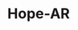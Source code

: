 ---
title: Hope-AR
slug: hope-ar
f_state:
- cms/state/arkansas.md
f_locations:
- cms/payday-loan/advance-america-1210.md
- cms/payday-loan/advance-america-1217.md
- cms/payday-loan/arklatex-cash-advance-llc-4810.md
- cms/payday-loan/cash-express-7163.md
- cms/payday-loan/first-america-cash-advance-18114.md
- cms/payday-loan/first-america-cash-advance-18134.md
- cms/payday-loan/money-talks-21767.md
updated-on: '2024-05-30T13:41:28.615Z'
created-on: '2024-05-30T13:41:28.615Z'
published-on: '2024-05-30T13:54:32.469Z'
f_city: Hope
layout: '[city].html'
tags: city
---